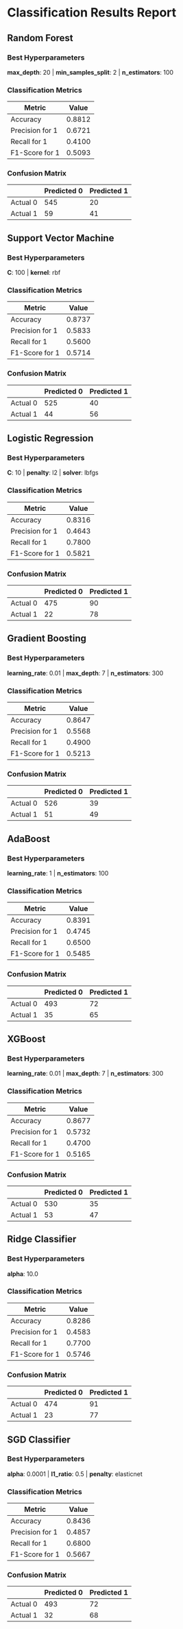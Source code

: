# Classification Results Report

## Random Forest

### Best Hyperparameters

**max_depth**: 20 | **min_samples_split**: 2 | **n_estimators**: 100

### Classification Metrics

| Metric     | Value   |
|------------|---------|
| Accuracy   | 0.8812 |
| Precision for 1  | 0.6721 |
| Recall for 1     | 0.4100 |
| F1-Score for 1   | 0.5093 |

### Confusion Matrix

|   | Predicted 0 | Predicted 1 |
|---|--------------|--------------|
| Actual 0 | 545 | 20 |
| Actual 1 | 59 | 41 |

## Support Vector Machine

### Best Hyperparameters

**C**: 100 | **kernel**: rbf

### Classification Metrics

| Metric     | Value   |
|------------|---------|
| Accuracy   | 0.8737 |
| Precision for 1  | 0.5833 |
| Recall for 1     | 0.5600 |
| F1-Score for 1   | 0.5714 |

### Confusion Matrix

|   | Predicted 0 | Predicted 1 |
|---|--------------|--------------|
| Actual 0 | 525 | 40 |
| Actual 1 | 44 | 56 |

## Logistic Regression

### Best Hyperparameters

**C**: 10 | **penalty**: l2 | **solver**: lbfgs

### Classification Metrics

| Metric     | Value   |
|------------|---------|
| Accuracy   | 0.8316 |
| Precision for 1  | 0.4643 |
| Recall for 1     | 0.7800 |
| F1-Score for 1   | 0.5821 |

### Confusion Matrix

|   | Predicted 0 | Predicted 1 |
|---|--------------|--------------|
| Actual 0 | 475 | 90 |
| Actual 1 | 22 | 78 |

## Gradient Boosting

### Best Hyperparameters

**learning_rate**: 0.01 | **max_depth**: 7 | **n_estimators**: 300

### Classification Metrics

| Metric     | Value   |
|------------|---------|
| Accuracy   | 0.8647 |
| Precision for 1  | 0.5568 |
| Recall for 1     | 0.4900 |
| F1-Score for 1   | 0.5213 |

### Confusion Matrix

|   | Predicted 0 | Predicted 1 |
|---|--------------|--------------|
| Actual 0 | 526 | 39 |
| Actual 1 | 51 | 49 |

## AdaBoost

### Best Hyperparameters

**learning_rate**: 1 | **n_estimators**: 100

### Classification Metrics

| Metric     | Value   |
|------------|---------|
| Accuracy   | 0.8391 |
| Precision for 1  | 0.4745 |
| Recall for 1     | 0.6500 |
| F1-Score for 1   | 0.5485 |

### Confusion Matrix

|   | Predicted 0 | Predicted 1 |
|---|--------------|--------------|
| Actual 0 | 493 | 72 |
| Actual 1 | 35 | 65 |

## XGBoost

### Best Hyperparameters

**learning_rate**: 0.01 | **max_depth**: 7 | **n_estimators**: 300

### Classification Metrics

| Metric     | Value   |
|------------|---------|
| Accuracy   | 0.8677 |
| Precision for 1  | 0.5732 |
| Recall for 1     | 0.4700 |
| F1-Score for 1   | 0.5165 |

### Confusion Matrix

|   | Predicted 0 | Predicted 1 |
|---|--------------|--------------|
| Actual 0 | 530 | 35 |
| Actual 1 | 53 | 47 |

## Ridge Classifier

### Best Hyperparameters

**alpha**: 10.0

### Classification Metrics

| Metric     | Value   |
|------------|---------|
| Accuracy   | 0.8286 |
| Precision for 1  | 0.4583 |
| Recall for 1     | 0.7700 |
| F1-Score for 1   | 0.5746 |

### Confusion Matrix

|   | Predicted 0 | Predicted 1 |
|---|--------------|--------------|
| Actual 0 | 474 | 91 |
| Actual 1 | 23 | 77 |

## SGD Classifier

### Best Hyperparameters

**alpha**: 0.0001 | **l1_ratio**: 0.5 | **penalty**: elasticnet

### Classification Metrics

| Metric     | Value   |
|------------|---------|
| Accuracy   | 0.8436 |
| Precision for 1  | 0.4857 |
| Recall for 1     | 0.6800 |
| F1-Score for 1   | 0.5667 |

### Confusion Matrix

|   | Predicted 0 | Predicted 1 |
|---|--------------|--------------|
| Actual 0 | 493 | 72 |
| Actual 1 | 32 | 68 |

